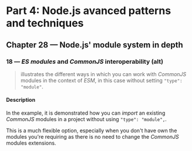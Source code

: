 # Part 4: Node.js avanced patterns and techniques
## Chapter 28 &mdash; Node.js' module system in depth 
### 18 &mdash; *ES modules* and *CommonJS* interoperability (alt)
> illustrates the different ways in which you can work with *CommonJS* modules in the context of *ESM*, in this case without setting `"type": "module"`.

#### Description
In the example, it is demonstrated how you can *import* an existing *CommonJS* modules in a project without using `"type": "module",`.

This is a much flexible option, especially when you don't have own the modules you're requiring as there is no need to change the *CommonJS* modules extensions.